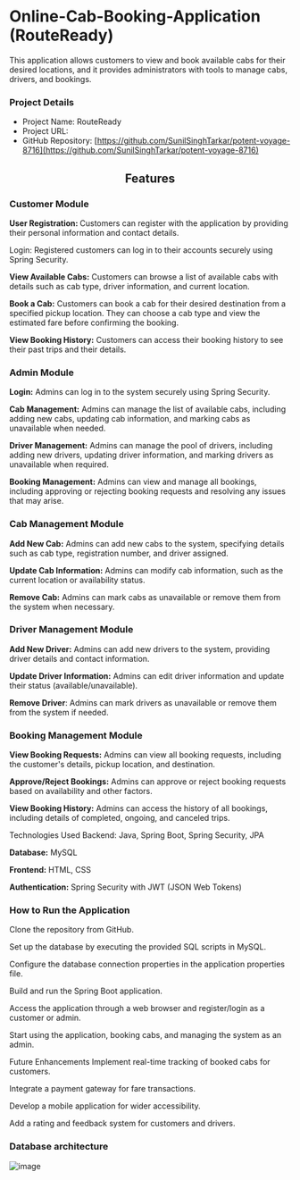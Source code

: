 # Online-Cab-Booking-Application (RouteReady)
This application allows customers to view and book available cabs for their desired locations, and it provides administrators with tools to manage cabs, drivers, and bookings. 

### Project Details

- Project Name: RouteReady
- Project URL: 
- GitHub Repository: [https://github.com/SunilSinghTarkar/potent-voyage-8716](https://github.com/SunilSinghTarkar/potent-voyage-8716)
  
 <h2 align="center">Features </h2>
<h3>Customer Module</h3>
<!--  <br /> -->
<b>  User Registration: </b>  Customers can register with the application by providing their personal information and contact details.

Login: Registered customers can log in to their accounts securely using Spring Security.

<b>View Available Cabs:</b> Customers can browse a list of available cabs with details such as cab type, driver information, and current location.

<b>Book a Cab:</b> Customers can book a cab for their desired destination from a specified pickup location. They can choose a cab type and view the estimated fare before confirming the booking.

<b>View Booking History:</b> Customers can access their booking history to see their past trips and their details.

<h3>Admin Module</h3>
<b>Login:</b> Admins can log in to the system securely using Spring Security.

<b>Cab Management:</b> Admins can manage the list of available cabs, including adding new cabs, updating cab information, and marking cabs as unavailable when needed.

<b>Driver Management:</b> Admins can manage the pool of drivers, including adding new drivers, updating driver information, and marking drivers as unavailable when required.

<b>Booking Management:</b> Admins can view and manage all bookings, including approving or rejecting booking requests and resolving any issues that may arise.

<h3>Cab Management Module</h3>
<b>Add New Cab:</b> Admins can add new cabs to the system, specifying details such as cab type, registration number, and driver assigned.

<b>Update Cab Information:</b> Admins can modify cab information, such as the current location or availability status.

<b>Remove Cab:</b> Admins can mark cabs as unavailable or remove them from the system when necessary.

<h3>Driver Management Module</h3>
<b>Add New Driver:</b> Admins can add new drivers to the system, providing driver details and contact information.

<b>Update Driver Information:</b> Admins can edit driver information and update their status (available/unavailable).

<b>Remove Driver</b>: Admins can mark drivers as unavailable or remove them from the system if needed.

<h3>Booking Management Module</h3>
<b>View Booking Requests:</b> Admins can view all booking requests, including the customer's details, pickup location, and destination.

<b>Approve/Reject Bookings:</b> Admins can approve or reject booking requests based on availability and other factors.

<b>View Booking History:</b> Admins can access the history of all bookings, including details of completed, ongoing, and canceled trips.

Technologies Used
Backend: Java, Spring Boot, Spring Security, JPA

<b>Database:</b> MySQL

<b>Frontend:</b> HTML, CSS

<b>Authentication:</b> Spring Security with JWT (JSON Web Tokens)

<h3>How to Run the Application</h3>
Clone the repository from GitHub.

Set up the database by executing the provided SQL scripts in MySQL.

Configure the database connection properties in the application properties file.

Build and run the Spring Boot application.

Access the application through a web browser and register/login as a customer or admin.

Start using the application, booking cabs, and managing the system as an admin.

Future Enhancements
Implement real-time tracking of booked cabs for customers.

Integrate a payment gateway for fare transactions.

Develop a mobile application for wider accessibility.

Add a rating and feedback system for customers and drivers.


<H3>Database architecture</H3>

![image](https://github.com/SunilSinghTarkar/potent-voyage-8716/assets/115461383/17e7f8af-48f6-444d-9312-2ea75aaf8917)

